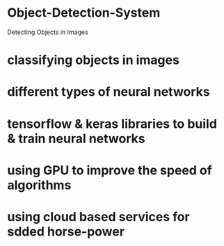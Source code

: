 # Object-Detection-System
Detecting Objects in Images
# classifying objects in images
# different types of neural networks
# tensorflow & keras libraries to build & train neural networks
# using GPU to improve the speed of algorithms
# using cloud based services for sdded horse-power 
